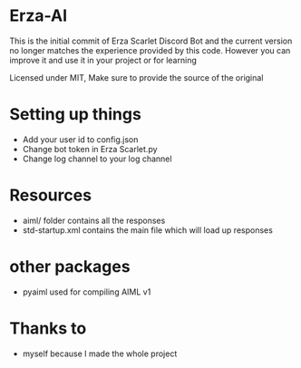# Erza-AI

This is the initial commit of Erza Scarlet Discord Bot and the current version no longer matches the experience provided by this code. However you can improve it and use it in your project or for learning

Licensed under MIT, Make sure to provide the source of the original 


# Setting up things

- Add your user id to config.json
- Change bot token in Erza Scarlet.py
- Change log channel to your log channel

# Resources
- aiml/ folder contains all the responses
- std-startup.xml contains the main file which will load up responses

# other packages
- pyaiml used for compiling AIML v1 


# Thanks to
- myself because I made the whole project





 
